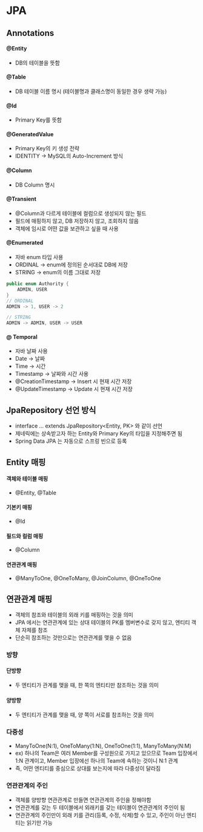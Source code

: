 # JPA

## Annotations

#### @Entity&#x20;

* DB의 테이블을 뜻함

#### @Table&#x20;

* DB 테이블 이름 명시 (테이블명과 클래스명이 동일한 경우 생략 가능)

#### @Id&#x20;

* Primary Key를 뜻함

#### @GeneratedValue&#x20;

* Primary Key의 키 생성 전략
* IDENTITY -> MySQL의 Auto-Increment 방식

#### @Column&#x20;

* DB Column 명시

#### @Transient&#x20;

* @Column과 다르게 테이블에 컬럼으로 생성되지 않는 필드
* 필드에 매핑하지 않고,  DB 저장하지 않고, 조회하지 않음
* 객체에 임시로 어떤 값을 보관하고 싶을 때 사용

#### @Enumerated&#x20;

* 자바 enum 타입 사용
* ORDINAL -> enum에 정의된 순서대로 DB에 저장
* STRING -> enum의 이름 그대로 저장

```java
public enum Authority {
    ADMIN, USER
}
// ORDINAL
ADMIN -> 1, USER -> 2

// STRING
ADMIN -> ADMIN, USER -> USER
```

#### @ Temporal

* 자바 날짜 사용
* Date -> 날짜
* Time -> 시간
* Timestamp -> 날짜와 시간 사용
* @CreationTimestamp -> Insert 시 현재 시간 저장
* @UpdateTimestamp -> Update 시 현재 시간 저장

## JpaRepository 선언 방식

* interface ... extends JpaRepository\<Entity, PK> 와 같이 선언
* 제네릭에는 상속받고자 하는 Entity와 Primary Key의 타입을 지정해주면 됨
* Spring Data JPA 는 자동으로 스프링 빈으로 등록

## Entity 매핑

#### 객체와 테이블 매핑

* @Entity, @Table&#x20;

#### 기본키 매핑

* @Id&#x20;

#### 필드와 컬럼 매핑

* @Column&#x20;

#### 연관관계 매핑

* @ManyToOne, @OneToMany, @JoinColumn, @OneToOne&#x20;

## 연관관계 매핑

* 객체의 참조와 테이블의 외래 키를 매핑하는 것을 의미
* JPA 에서는 연관관계에 있는 상대 테이블의 PK를 멤버변수로 갖지 않고, 엔티티 객체 자체를 참조
* 단순히 참조하는 것만으로는 연관관계를 맺을 수 없음

### 방향

#### 단방향

* 두 엔티티가 관계를 맺을 때, 한 쪽의 엔티티만 참조하는 것을 의미

#### 양방향

* 두 엔티티가 관계를 맺을 때, 양 쪽이 서로를 참조하는 것을 의미

### 다중성

* ManyToOne(N:1), OneToMany(1:N), OneToOne(1:1), ManyToMany(N:M)
* ex) 하나의 Team은 여러 Member를 구성원으로 가지고 있으므로 Team 입장에서 1:N 관계이고, Member 입장에선 하나의 Team에 속하는 것이니 N:1 관계
* 즉, 어떤 엔티티를 중심으로 상대를 보는지에 따라 다중성이 달라짐

### 연관관계의 주인

* 객체를 양방향 연관관계로 만들면 연관관계의 주인을 정해야함
* 연관관계를 갖는 두 테이블에서 외래키를 갖는 테이블이 연관관계의 주인이 됨
* 연관관계의 주인만이 외래 키를 관리(등록, 수정, 삭제)할 수 있고, 주인이 아닌 엔티티는 읽기만 가능
